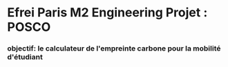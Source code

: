 # Efrei Paris M2 Engineering Projet : POSCO

### objectif: le calculateur de l'empreinte carbone pour la mobilité d'étudiant 
